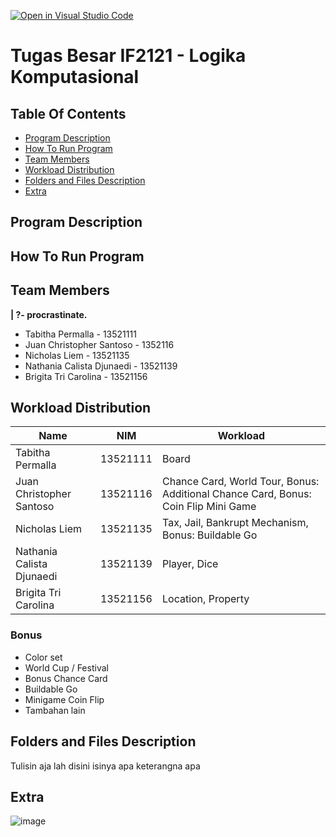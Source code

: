 [![Open in Visual Studio Code](https://classroom.github.com/assets/open-in-vscode-c66648af7eb3fe8bc4f294546bfd86ef473780cde1dea487d3c4ff354943c9ae.svg)](https://classroom.github.com/online_ide?assignment_repo_id=9298671&assignment_repo_type=AssignmentRepo)

# Tugas Besar IF2121 - Logika Komputasional

## **Table Of Contents**
* [Program Description](#program-description)
* [How To Run Program](#how-to-run-program)
* [Team Members](#team-members)
* [Workload Distribution](#workload-distribution)
* [Folders and Files Description](#folders-and-files-description)
* [Extra](#extra)


## **Program Description**

## **How To Run Program**

## **Team Members**
**| ?- procrastinate.**
* Tabitha Permalla - 13521111
* Juan Christopher Santoso - 1352116
* Nicholas Liem - 13521135
* Nathania Calista Djunaedi - 13521139
* Brigita Tri Carolina - 13521156

## **Workload Distribution**

| Name | NIM | Workload    |
|------|-----|--------- |
| Tabitha Permalla | 13521111 | Board |
| Juan Christopher Santoso | 13521116 | Chance Card, World Tour, Bonus: Additional Chance Card, Bonus: Coin Flip Mini Game|
| Nicholas Liem | 13521135 | Tax, Jail, Bankrupt Mechanism, Bonus: Buildable Go
| Nathania Calista Djunaedi | 13521139 | Player, Dice|
| Brigita Tri Carolina | 13521156 | Location, Property |

### Bonus
* Color set
* World Cup / Festival
* Bonus Chance Card
* Buildable Go
* Minigame Coin Flip
* Tambahan lain

## **Folders and Files Description**
Tulisin aja lah disini isinya apa keterangna apa


## **Extra**
![image](https://pics.me.me/thumb_0-prolog-you-guys-always-act-like-youre-better-than-43089102.png)
